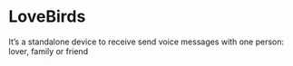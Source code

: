 # LoveBirds
It’s a standalone device to receive send voice messages with one person: lover, family or friend
